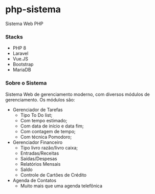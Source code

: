 # php-sistema
 Sistema Web PHP

 ### Stacks
 - PHP 8
 - Laravel
 - Vue.JS
 - Bootstrap
 - MariaDB

 ### Sobre o Sistema
 Sistema Web de gerenciamento moderno, com diversos módulos de gerenciamento. Os módulos são:
- Gerenciador de Tarefas
  - Tipo To Do list;
  - Com tempo estimado; 
  - Com data de início e data fim;
  - Com contagem de tempo;
  - Com técnica Pomodoro;
- Gerenciador Financeiro
  - Tipo livro razão/livro caixa;
  - Entradas/Receitas
  - Saídas/Despesas
  - Relatórios Mensais
  - Saldo
  - Controle de Cartões de Crédito
- Agenda de Contatos
  - Muito mais que uma agenda telefônica
    
